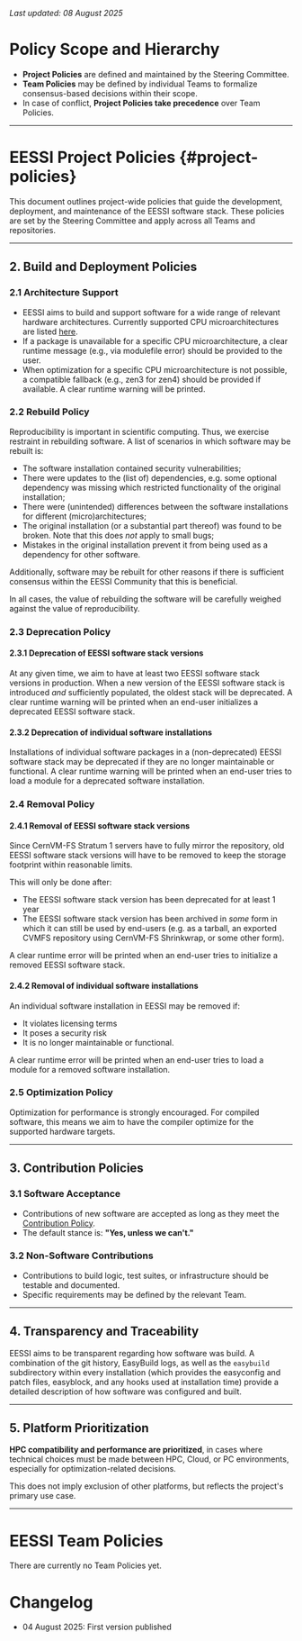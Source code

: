 _Last updated: 08 August 2025_

# Policy Scope and Hierarchy

- **Project Policies** are defined and maintained by the Steering Committee.
- **Team Policies** may be defined by individual Teams to formalize consensus-based decisions within their scope.
- In case of conflict, **Project Policies take precedence** over Team Policies.

---

# EESSI Project Policies {#project-policies}

This document outlines project-wide policies that guide the development, deployment, and maintenance of the EESSI software stack. These policies are set by the Steering Committee and apply across all Teams and repositories.

---

## 2. Build and Deployment Policies

### 2.1 Architecture Support

- EESSI aims to build and support software for a wide range of relevant hardware architectures. Currently supported CPU microarchitectures are listed [here](../software_layer/cpu_targets.md).
- If a package is unavailable for a specific CPU microarchitecture, a clear runtime message (e.g., via modulefile error) should be provided to the user.
- When optimization for a specific CPU microarchitecture is not possible, a compatible fallback (e.g., zen3 for zen4) should be provided if available. A clear runtime warning will be printed.

### 2.2 Rebuild Policy

Reproducibility is important in scientific computing. Thus, we exercise restraint in rebuilding software. A list of scenarios in which software may be rebuilt is:

- The software installation contained security vulnerabilities;
- There were updates to the (list of) dependencies, e.g. some optional dependency was missing which restricted functionality of the original installation;
- There were (unintended) differences between the software installations for different (micro)architectures;
- The original installation (or a substantial part thereof) was found to be broken. Note that this does _not_ apply to small bugs;
- Mistakes in the original installation prevent it from being used as a dependency for other software.

Additionally, software may be rebuilt for other reasons if there is sufficient consensus within the EESSI Community that this is beneficial.

In all cases, the value of rebuilding the software will be carefully weighed against the value of reproducibility.

### 2.3 Deprecation Policy

#### 2.3.1 Deprecation of EESSI software stack versions
At any given time, we aim to have at least two EESSI software stack versions in production. When a new version of the EESSI software stack is introduced _and_ sufficiently populated, the oldest stack will be deprecated. A clear runtime warning will be printed when an end-user initializes a deprecated EESSI software stack.

#### 2.3.2 Deprecation of individual software installations

Installations of individual software packages in a (non-deprecated) EESSI software stack may be deprecated if they are no longer maintainable or functional. A clear runtime warning will be printed when an end-user tries to load a module for a deprecated software installation.

### 2.4 Removal Policy

#### 2.4.1 Removal of EESSI software stack versions

Since CernVM-FS Stratum 1 servers have to fully mirror the repository, old EESSI software stack versions will have to be removed to keep the storage footprint within reasonable limits.

This will only be done after:

- The EESSI software stack version has been deprecated for at least 1 year
- The EESSI software stack version has been archived in _some_ form in which it can still be used by end-users (e.g. as a tarball, an exported CVMFS repository using CernVM-FS Shrinkwrap, or some other form).

A clear runtime error will be printed when an end-user tries to initialize a removed EESSI software stack.

#### 2.4.2 Removal of individual software installations

An individual software installation in EESSI may be removed if:

- It violates licensing terms
- It poses a security risk
- It is no longer maintainable or functional.

A clear runtime error will be printed when an end-user tries to load a module for a removed software installation.

### 2.5 Optimization Policy

Optimization for performance is strongly encouraged. For compiled software, this means we aim to have the compiler optimize for the supported hardware targets.

---

## 3. Contribution Policies

### 3.1 Software Acceptance

- Contributions of new software are accepted as long as they meet the [Contribution Policy](https://www.eessi.io/docs/adding_software/contribution_policy/).
- The default stance is: **"Yes, unless we can't."**

### 3.2 Non-Software Contributions

- Contributions to build logic, test suites, or infrastructure should be testable and documented.
- Specific requirements may be defined by the relevant Team.

---

## 4. Transparency and Traceability

EESSI aims to be transparent regarding how software was build. A combination of the git history, EasyBuild logs, as well as the `easybuild` subdirectory within every installation (which provides the easyconfig and patch files, easyblock, and any hooks used at installation time) provide a detailed description of how software was configured and built.

---

## 5. Platform Prioritization

**HPC compatibility and performance are prioritized**,
in cases where technical choices must be made between HPC, Cloud, or PC environments,
especially for optimization-related decisions.

This does not imply exclusion of other platforms, but reflects the project's primary use case.

---

# EESSI Team Policies

There are currently no Team Policies yet.

# Changelog
- 04 August 2025: First version published

